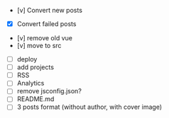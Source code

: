 - [v] Convert new posts
- [x] Convert failed posts
- [v] remove old vue
- [v] move to src
- [ ] deploy
- [ ] add projects
- [ ] RSS
- [ ] Analytics
- [ ] remove jsconfig.json?
- [ ] README.md
- [ ] 3 posts format (without author, with cover image)
